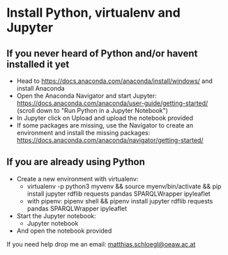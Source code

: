 # Install Python, virtualenv and Jupyter

## If you never heard of Python and/or havent installed it yet

* Head to <https://docs.anaconda.com/anaconda/install/windows/> and install Anaconda
* Open the Anaconda Navigator and start Jupyter: <https://docs.anaconda.com/anaconda/user-guide/getting-started/> (scroll down to "Run Python in a Jupyter Notebook")
* In Jupyter click on Upload and upload the notebook provided
* If some packages are missing, use the Navigator to create an environment and install the missing packages: <https://docs.anaconda.com/anaconda/navigator/getting-started/>


## If you are already using Python

* Create a new environment with virtualenv:
	- virtualenv -p python3 myvenv && source myenv/bin/activate && pip install jupyter rdflib requests pandas SPARQLWrapper ipyleaflet
	- with pipenv: pipenv shell && pipenv install jupyter rdflib requests pandas SPARQLWrapper ipyleaflet
* Start the Jupyter notebook:
	- Jupyter notebook
* And open the notebook provided


If you need help drop me an email: [matthias.schloegl@oeaw.ac.at](mailto:matthias.schloegl@oeaw.ac.at)
